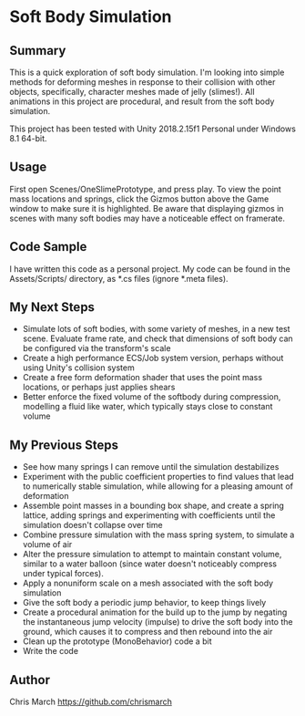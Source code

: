# Soft Body Simulation

## Summary
This is a quick exploration of soft body simulation. I'm looking into simple methods for deforming meshes in response to their collision with other objects, specifically, character meshes made of jelly (slimes!). All animations in this project are procedural, and result from the soft body simulation.

This project has been tested with Unity 2018.2.15f1 Personal under Windows 8.1 64-bit.

## Usage
First open Scenes/OneSlimePrototype, and press play. To view the point mass locations and springs, click the Gizmos button above the Game window to make sure it is highlighted. Be aware that displaying gizmos in scenes with many soft bodies may have a noticeable effect on framerate.

## Code Sample
I have written this code as a personal project. My code can be found in the Assets/Scripts/ directory, as *.cs files (ignore *.meta files).

## My Next Steps
* Simulate lots of soft bodies, with some variety of meshes, in a new test scene. Evaluate frame rate, and check that dimensions of soft body can be configured via the transform's scale
* Create a high performance ECS/Job system version, perhaps without using Unity's collision system
* Create a free form deformation shader that uses the point mass locations, or perhaps just applies shears
* Better enforce the fixed volume of the softbody during compression, modelling a fluid like water, which typically stays close to constant volume

## My Previous Steps
* See how many springs I can remove until the simulation destabilizes
* Experiment with the public coefficient properties to find values that lead to numerically stable simulation, while allowing for a pleasing amount of deformation
* Assemble point masses in a bounding box shape, and create a spring lattice, adding springs and experimenting with coefficients until the simulation doesn't collapse over time
* Combine pressure simulation with the mass spring system, to simulate a volume of air
* Alter the pressure simulation to attempt to maintain constant volume, similar to a water balloon (since water doesn't noticeably compress under typical forces).
* Apply a nonuniform scale on a mesh associated with the soft body simulation
* Give the soft body a periodic jump behavior, to keep things lively
* Create a procedural animation for the build up to the jump by negating the instantaneous jump velocity (impulse) to drive the soft body into the ground, which causes it to compress and then rebound into the air
* Clean up the prototype (MonoBehavior) code a bit
* Write the code

## Author
Chris March
https://github.com/chrismarch

